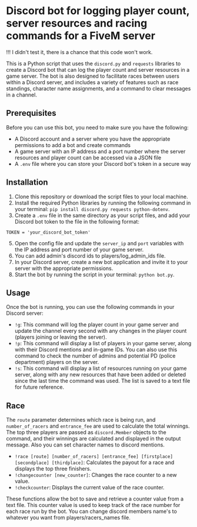 # Discord bot for logging player count, server resources and racing commands for a FiveM server

!!! I didn't test it, there is a chance that this code won't work.

This is a Python script that uses the `discord.py` and `requests` libraries to create a Discord bot that can log the player count and server resources in a game server. The bot is also designed to facilitate races between users within a Discord server, and includes a variety of features such as race standings, character name assignments, and a command to clear messages in a channel.

## Prerequisites

Before you can use this bot, you need to make sure you have the following:

- A Discord account and a server where you have the appropriate permissions to add a bot and create commands
- A game server with an IP address and a port number where the server resources and player count can be accessed via a JSON file
- A `.env` file where you can store your Discord bot's token in a secure way

## Installation

1. Clone this repository or download the script files to your local machine.
2. Install the required Python libraries by running the following command in your terminal: `pip install discord.py requests python-dotenv`.
3. Create a `.env` file in the same directory as your script files, and add your Discord bot token to the file in the following format: 

`TOKEN = 'your_discord_bot_token'`

5. Open the config file and update the `server_ip` and `port` variables with the IP address and port number of your game server.
6. You can add admin's discord ids to players/log_admin_ids file.
7. In your Discord server, create a new bot application and invite it to your server with the appropriate permissions.
8. Start the bot by running the script in your terminal: `python bot.py`.

## Usage

Once the bot is running, you can use the following commands in your Discord server:

- `!g`: This command will log the player count in your game server and update the channel every second with any changes in the player count (players joining or leaving the server).
- `!p`: This command will display a list of players in your game server, along with their Discord mentions and in-game IDs. You can also use this command to check the number of admins and potential PD (police department) players on the server.
- `!s`: This command will display a list of resources running on your game server, along with any new resources that have been added or deleted since the last time the command was used. The list is saved to a text file for future reference.

## Race

The `route` parameter determines which race is being run, and `number_of_racers` and `entrance_fee` are used to calculate the total winnings. The top three players are passed as `discord.Member` objects to the command, and their winnings are calculated and displayed in the output message. Also you can set character names to discord mentions.

- `!race [route] [number_of_racers] [entrance_fee] [firstplace] [secondplace] [thirdplace]`: Calculates the payout for a race and displays the top three finishers.
- `!changecounter [new_counter]`: Changes the race counter to a new value.
- `!checkcounter`: Displays the current value of the race counter.

These functions allow the bot to save and retrieve a counter value from a text file. This counter value is used to keep track of the race number for each race run by the bot. You can change discord members name's to whatever you want from players/racers_names file.
